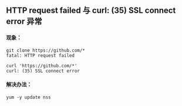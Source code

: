## HTTP request failed  与 curl: (35) SSL connect error 异常


#### 现象：
```shell
git clone https://github.com/*
fatal: HTTP request failed  

curl 'https://github.com/*'
curl: (35) SSL connect error
```

#### 解决办法：
```shell
yum -y update nss
```

